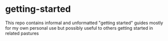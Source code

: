 # getting-started
This repo contains informal and unformatted "getting started" guides mostly for my own personal use but possibly useful to others getting started in related pastures